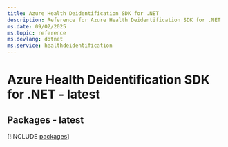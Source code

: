 ```yaml
---
title: Azure Health Deidentification SDK for .NET
description: Reference for Azure Health Deidentification SDK for .NET
ms.date: 09/02/2025
ms.topic: reference
ms.devlang: dotnet
ms.service: healthdeidentification
---
```

# Azure Health Deidentification SDK for .NET - latest
## Packages - latest
[!INCLUDE [packages](health-deidentification-index.md)]